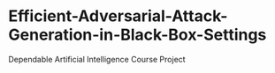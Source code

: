 # Efficient-Adversarial-Attack-Generation-in-Black-Box-Settings
Dependable Artificial Intelligence Course Project
